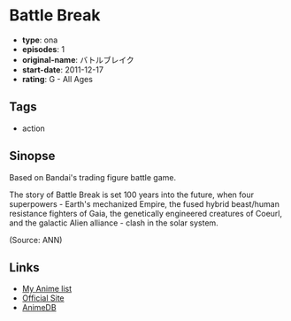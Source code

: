 # Battle Break

-   **type**: ona
-   **episodes**: 1
-   **original-name**: バトルブレイク
-   **start-date**: 2011-12-17
-   **rating**: G - All Ages

## Tags

-   action

## Sinopse

Based on Bandai's trading figure battle game.

The story of Battle Break is set 100 years into the future, when four superpowers - Earth's mechanized Empire, the fused hybrid beast/human resistance fighters of Gaia, the genetically engineered creatures of Coeurl, and the galactic Alien alliance - clash in the solar system.

(Source: ANN)

## Links

-   [My Anime list](https://myanimelist.net/anime/13041/Battle_Break)
-   [Official Site](http://www.battlebreak.com/)
-   [AnimeDB](http://anidb.info/perl-bin/animedb.pl?show=anime&aid=8863)
